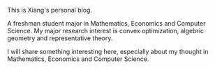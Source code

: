This is Xiang's personal blog.

A freshman student major in Mathematics, Economics and Computer Science. My major research interest is convex optimization, algebric geometry and representative theory.

I will share something interesting here, especially about my thought in Mathematics, Economics and Computer Science.